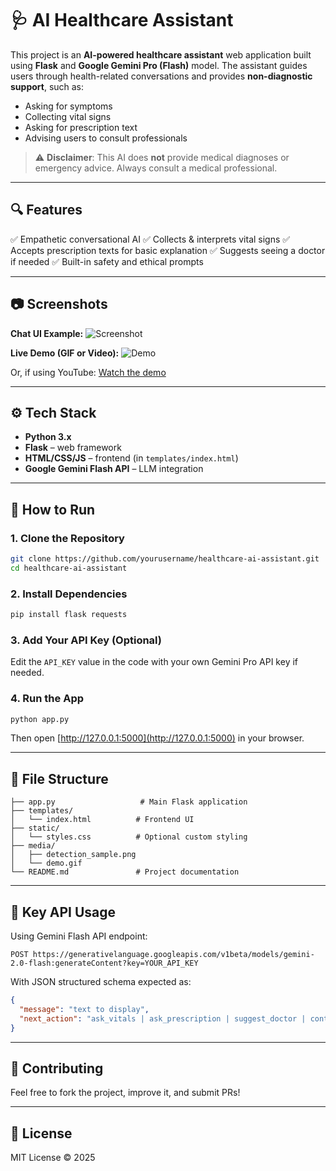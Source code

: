 # 🩺 AI Healthcare Assistant

This project is an **AI-powered healthcare assistant** web application built using **Flask** and **Google Gemini Pro (Flash)** model. The assistant guides users through health-related conversations and provides **non-diagnostic support**, such as:

* Asking for symptoms
* Collecting vital signs
* Asking for prescription text
* Advising users to consult professionals

> ⚠️ **Disclaimer**: This AI does **not** provide medical diagnoses or emergency advice. Always consult a medical professional.

---

## 🔍 Features

✅ Empathetic conversational AI
✅ Collects & interprets vital signs
✅ Accepts prescription texts for basic explanation
✅ Suggests seeing a doctor if needed
✅ Built-in safety and ethical prompts

---

## 📷 Screenshots

**Chat UI Example:**
![Screenshot](media/detection_sample.png)

**Live Demo (GIF or Video):**
![Demo](media/demo.gif)

Or, if using YouTube:
[Watch the demo](https://youtu.be/your_video_id)

---

## ⚙️ Tech Stack

* **Python 3.x**
* **Flask** – web framework
* **HTML/CSS/JS** – frontend (in `templates/index.html`)
* **Google Gemini Flash API** – LLM integration

---

## 🚀 How to Run

### 1. Clone the Repository

```bash
git clone https://github.com/yourusername/healthcare-ai-assistant.git
cd healthcare-ai-assistant
```

### 2. Install Dependencies

```bash
pip install flask requests
```

### 3. Add Your API Key (Optional)

Edit the `API_KEY` value in the code with your own Gemini Pro API key if needed.

### 4. Run the App

```bash
python app.py
```

Then open [http://127.0.0.1:5000](http://127.0.0.1:5000) in your browser.

---

## 📁 File Structure

```
├── app.py                   # Main Flask application
├── templates/
│   └── index.html          # Frontend UI
├── static/
│   └── styles.css          # Optional custom styling
├── media/
│   ├── detection_sample.png
│   └── demo.gif
└── README.md               # Project documentation
```

---

## 📌 Key API Usage

Using Gemini Flash API endpoint:

```
POST https://generativelanguage.googleapis.com/v1beta/models/gemini-2.0-flash:generateContent?key=YOUR_API_KEY
```

With JSON structured schema expected as:

```json
{
  "message": "text to display",
  "next_action": "ask_vitals | ask_prescription | suggest_doctor | continue_chat | end_session"
}
```

---

## 🤝 Contributing

Feel free to fork the project, improve it, and submit PRs!

---

## 📄 License

MIT License © 2025
